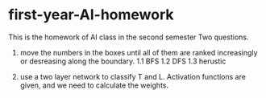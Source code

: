 # first-year-AI-homework
This is the homework of AI class in the second semester
Two questions.

1. move the numbers in the boxes until all of them are ranked increasingly or desreasing along the boundary.
1.1 BFS
1.2 DFS
1.3 herustic


2. use a two layer network to classify T and L. Activation functions are given, and we need to calculate the weights.

